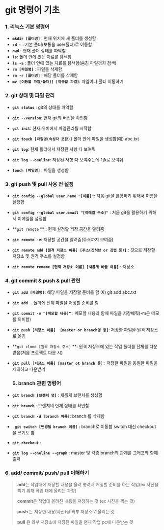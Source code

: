 # git 명령어 기초

### 1. 리눅스 기본 명령어

- **`mkdir [폴더명]`** : 현재 위치에 새 폴더를 생성함
- **`cd ~`** : 기본 폴더(보통을 user폴더)로 이동함
- **`pwd`** : 현재 폴더 상태를 파악함
- **`ls`**: 폴더 안에 있는 자료를 탐색함
- **`ls -a`** : 폴더 안에 있는 자료를 탐색함(숨김 파일까지 검색)
- **`rm [파일명]`** : 파일을 삭제함 
- **`rm -r [폴더명]`** : 해당 폴더를 삭제함
- **`mv [이동할 파일/폴더]] [이동할 파일]`**: 파일이나 폴더 이동하기



### 2. git 상태 및  파일 관리 

- **`git status`** : git의 상태를 파악함
- **`git --version`**: 현재 git의 버전을 확인함

- **`git init`**: 현재 위치에서 파일관리를 시작함
- **`git touch [파일명(속성자 포함)]`** 폴더 안에 파일을 생성함(예) abc.txt
- **`git log`**: 현재 폴더에서 저장된 사항 다 보여줘
- **`git log --oneline`**: 저장된 사항 다 보여주는데 1줄로 보여줘
- **`touch [파일명]`** : 파일을 생성함



### 3. git push 및 pull 사용 전 설정

- **`git config --global user.name "[이름]"`**: 처음 git을 활용하기 위해서 이름을 설정함
- **`git config --global user.email "[이메일 주소]"`** : 처음 git을 활용하기 위해서 이메일을 설정함

- **`git remote` ** : 현재 설정할 저장 공간을 알려줌
- **`git remote -v`**: 저장할 공간을 알려줌(주소까지 보여줌)
- **`git remote add [원격 저장소 이름] [주소(깃허브 or 깃랩 등)]`** : 깃으로 저장할 저장소 및 원격 주소를 설정함
- **`git remote rename [현재 저장소 이름] [새롭게 바꿀 이름]`** : 저장소



### 4. git commit & push & pull 관련 

- **`git add [파일명]`**: 해당 파일을 저장할 준비를 함 예) git add abc.txt

- **`git add .`** 폴더에 전체 파일을 저장할 준비를 함

- **`git commit -m "[메모할 내용]"`** : 메모할 내용과 함께 파일을 저장해줘(-m은 메모를 의미함)  

- **`git push [저장소 이름]  [master or branch명 등]`**: 저장한 파일을 원격 저장소로 옮김

- **`git clone [원격 저장소 주소]` **: 원격 저장소에 있는 작업 폴더를 전체를 다운 받음(처음 프로젝트 다운 시)

- **`git pull [저장소 이름] [master ot branch 등]`** : 저장한 파일을 동일한 파일을 제외하고 다운받기

  

  ### 5. branch 관련 명령어

- **`git branch [브랜치 명]`** : 새롭게 브랜치를 생성함

- **`git branch`** : 브랜치의 현재 상태를 확인함

- **`git branch -d [branch 이름]`**: branch 를 삭제함

- **` git switch [변경될 branch 이름]`** : branch로 이동함 switch 대신 checkout을 쓰기도 함

- **`git checkout`** : 

- **`git log --oneline --graph`** :  master 및 각종 branch의 관계를 그래프와 함께 출력  




### 6. add/ commit/ push/ pull 이해하기



> **add**는 작업대에 저장할 내용을 올려 놓려서 저장할 준비를 하는 작업(ex 사진을 찍기 위해 작업 대에 올리는 과정)
>
> **commit**은 작업대 올려진 내용을 저장하는 것 (ex 사진을 찍는 것)
>
> **push** 는 저장한 내용(사진)을 외부 저장소로 올리는 것
>
> **pull** 은 외부 저장소에 저장된 파일을 현재 작업 pc에 다운받는 것

